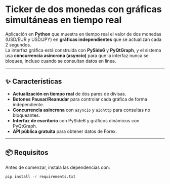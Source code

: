 # Ticker de dos monedas con gráficas simultáneas en tiempo real

Aplicación en **Python** que muestra en tiempo real el valor de dos monedas (USD/EUR y USD/JPY) en **gráficas independientes** que se actualizan cada 2 segundos.  
La interfaz gráfica está construida con **PySide6** y **PyQtGraph**, y el sistema usa **concurrencia asíncrona (asyncio)** para que la interfaz nunca se bloquee, incluso cuando se consultan datos en línea.

---

## ✨ Características

- **Actualización en tiempo real** de dos pares de divisas.
- **Botones Pausar/Reanudar** para controlar cada gráfica de forma independiente.
- **Concurrencia asíncrona** con `asyncio` y `aiohttp` para consultas no bloqueantes.
- **Interfaz de escritorio** con PySide6 y gráficos dinámicos con PyQtGraph.
- **API pública gratuita** para obtener datos de Forex.

---

## 📦 Requisitos

Antes de comenzar, instala las dependencias con:

```bash
pip install -r requirements.txt
